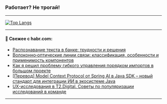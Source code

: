 ### Работает? Не трогай!

---
<!--
#### 🛠️ Technical stack:

![Java](https://img.shields.io/badge/Java-informational?logo=Oracle&style=flat&logoColor=white&color=FF4500)
![Kotlin](https://img.shields.io/badge/Kotlin-informational?logo=Kotlin&style=flat&logoColor=white&color=774D97)
![TS](https://img.shields.io/badge/TypeScript-informational?logo=typeScript&style=flat&logoColor=black&color=017acc)
![Python](https://img.shields.io/badge/Python-informational?logo=Python&style=flat&logoColor=black&color=ffdd54) <br>
![Spring](https://img.shields.io/badge/Spring-informational?logo=Spring&style=flat&logoColor=white&color=6DB33F) 
![SpringBoot](https://img.shields.io/badge/SpringBoot-informational?logo=SpringBoot&style=flat&logoColor=white&color=6DB33F)
![Nest](https://img.shields.io/badge/NestJS-informational?logo=NestJS&style=flat&logoColor=white&color=E0234E) 
![NodeJS](https://img.shields.io/badge/NodeJS-informational?logo=node.js&style=flat&logoColor=white&color=70A760)<br>
![PostgreSQL](https://img.shields.io/badge/PostgreSQL-informational?logo=PostgreSQL&style=flat&logoColor=white&color=DAA520)
![MongoDB](https://img.shields.io/badge/MongoDB-informational?logo=MongoDB&style=flat&logoColor=white&color=870000)
![Apache](https://img.shields.io/badge/Apache-informational?logo=apache&style=flat&logoColor=white&color=f74e28)

___ 
-->

<!--- #### 🛠️ : --->

[![Top Langs](https://github-readme-stats-82jvfl3w3-advtsettinggmailcoms-projects.vercel.app/api/top-langs/?username=zloylis&langs_count=10&hide_title=true&title_color=e6edf3&size_weight=0.5&count_weight=0.5&layout=compact&hide_progress=true&hide_border=true&theme=dracula)](https://github.com/zloylis)

<!---


####  :octocat:&nbsp;&nbsp; Статистика:

![GitHub stats](https://github-readme-stats-u2qms2cxw-advtsettinggmailcoms-projects.vercel.app/api?username=zloylis&show_icons=true&hide_border=true&theme=dracula&title_color=e6edf3&include_all_commits=true&count_private=true&hide_rank=false&hide_title=true&rank_icon=github)
-->
---

#### 💬 Свежее с habr.com:

<!-- BLOG-POST-LIST:START -->
- [Распознавание текста в банке: трудности и решения](https://habr.com/ru/companies/tbank/articles/885558/?utm_source=habrahabr&utm_medium=rss&utm_campaign=885558)
- [Волоконно‑оптические линии связи: классификация, особенности и применимость компонентов](https://habr.com/ru/companies/selectel/articles/885542/?utm_source=habrahabr&utm_medium=rss&utm_campaign=885542)
- [Как я решил проблему гибкого управления порядком импортов в большом проекте](https://habr.com/ru/articles/885624/?utm_source=habrahabr&utm_medium=rss&utm_campaign=885624)
- [[Перевод] Model Context Protocol от Spring AI в Java SDK – новый стандарт для интеграции ИИ в экосистеме Java](https://habr.com/ru/companies/spring_aio/articles/885544/?utm_source=habrahabr&utm_medium=rss&utm_campaign=885544)
- [UX-исследования в T2.Digital. Советы по популяризации исследований в команде](https://habr.com/ru/companies/t2/articles/885614/?utm_source=habrahabr&utm_medium=rss&utm_campaign=885614)
<!-- BLOG-POST-LIST:END -->

---
